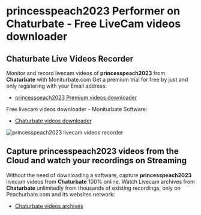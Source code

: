 # princesspeach2023 Performer on Chaturbate - Free LiveCam videos downloader

## Chaturbate Live Videos Recorder

Monitor and record livecam videos of **princesspeach2023** from **Chaturbate** with Moniturbate.com
Get a premium trial for free by just and only registering with your Email address:
* [princesspeach2023 Premium videos downloader](https://moniturbate.com/request-demo-licence-key.html)

Free livecam videos downloader - Moniturbate Software:
* [Chaturbate videos downloader](https://moniturbate.com/moniturbate-download-software.html)

![princesspeach2023 livecam videos recorder](https://peachurnet.com/templates/moniturbate-software.png)


## Capture princesspeach2023 videos from the Cloud and watch your recordings on Streaming

Without the need of downloading a software, capture **princesspeach2023** livecam videos from **Chaturbate** 100% online.
Watch Livecam archives from **Chaturbate** unlimitedly from thousands of existing recordings, only on Peachurbate.com and its websites network:
* [Chaturbate videos archives](https://peachurnet.com/)